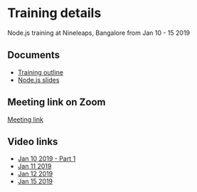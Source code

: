 # Training details
Node.js training at Nineleaps, Bangalore from Jan 10 - 15 2019

## Documents
* [Training outline](nodejs-training-outline.pdf)
* [Node.js slides](nodejs.pdf)

## Meeting link on Zoom
[Meeting link]( https://zoom.us/j/334653506)

## Video links
* [Jan 10 2019 - Part 1](https://s3.amazonaws.com/corporate-trainings/nineleaps/nodejs-nineleaps-jan-10-2019-jan-15-2019/jan-10-2019-part-01.mp4)
* [Jan 11 2019]()
* [Jan 12 2019]()
* [Jan 15 2019]()